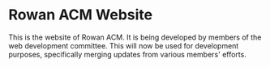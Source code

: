 # Rowan ACM Website
This is the website of Rowan ACM. It is being developed by members of the web development committee. This will now be used for development purposes, specifically merging updates from various members' efforts.

